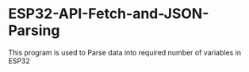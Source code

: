 # ESP32-API-Fetch-and-JSON-Parsing
This program is used to Parse data into required number of variables in ESP32
